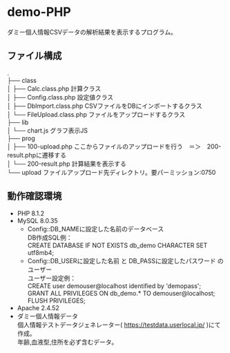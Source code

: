 # demo-PHP  
ダミー個人情報CSVデータの解析結果を表示するプログラム。  
  
## ファイル構成  
.  
├── class  
│   ├── Calc.class.php  計算クラス  
│   ├── Config.class.php  設定値クラス  
│   ├── DbImport.class.php  CSVファイルをDBにインポートするクラス  
│   └── FileUpload.class.php  ファイルをアップロードするクラス  
├── lib  
│   └── chart.js  グラフ表示JS  
├── prog  
│   ├── 100-upload.php  ここからファイルのアップロードを行う　＝＞　200-result.phpに遷移する  
│   └── 200-result.php  計算結果を表示する  
└── upload  ファイルアップロード先ディレクトリ。要パーミッション:0750  

## 動作確認環境  
* PHP 8.1.2  
* MySQL 8.0.35  
  * Config::DB_NAMEに設定した名前のデータベース  
      DB作成SQL例：  
        CREATE DATABASE IF NOT EXISTS db_demo CHARACTER SET utf8mb4;  
  * Config::DB_USERに設定した名前 と DB_PASSに設定したパスワード のユーザー  
      ユーザー設定例：  
        CREATE user demouser@localhost identified by 'demopass';  
        GRANT ALL PRIVILEGES ON db_demo.* TO demouser@localhost;
        FLUSH PRIVILEGES;
* Apache 2.4.52  
* ダミー個人情報データ  
  個人情報テストデータジェネレーター( https://testdata.userlocal.jp/ )にて作成。  
  年齢,血液型,住所を必ず含むデータ。  
